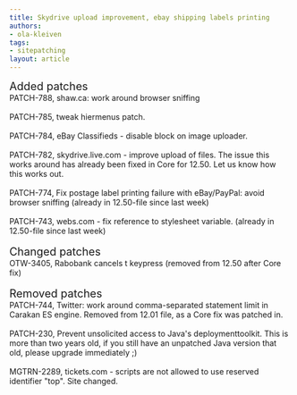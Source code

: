 ```yaml
---
title: Skydrive upload improvement, ebay shipping labels printing
authors:
- ola-kleiven
tags:
- sitepatching
layout: article
---
```

<span style="font-size: 140%">Added patches</span><br/>PATCH-788, shaw.ca: work around browser sniffing<br/><br/>PATCH-785, tweak hiermenus patch.<br/><br/>PATCH-784, eBay Classifieds - disable block on image uploader.<br/><br/>PATCH-782, skydrive.live.com - improve upload of files. The issue this works around has already been fixed in Core for 12.50. Let us know how this works out.<br/><br/>PATCH-774, Fix postage label printing failure with eBay/PayPal: avoid browser sniffing (already in 12.50-file since last week)<br/><br/>PATCH-743, webs.com - fix reference to stylesheet variable. (already in 12.50-file since last week)<br/><br/><span style="font-size: 140%">Changed patches</span><br/>OTW-3405,  Rabobank cancels t keypress (removed from 12.50 after Core fix)<br/><br/><span style="font-size: 140%">Removed patches</span><br/>PATCH-744, Twitter: work around comma-separated statement limit in Carakan ES engine. Removed from 12.01 file, as a Core fix was patched in.<br/><br/>PATCH-230, Prevent unsolicited access to Java&#39;s deploymenttoolkit. This is more than two years old, if you still have an unpatched Java version that old, please upgrade immediately ;)<br/><br/>MGTRN-2289, tickets.com - scripts are not allowed to use reserved identifier &quot;top&quot;. Site changed.
